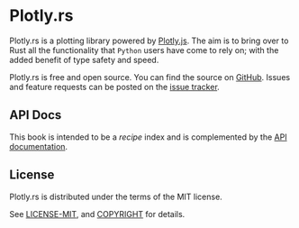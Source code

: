 # Plotly.rs

Plotly.rs is a plotting library powered by [Plotly.js](https://plot.ly/javascript/). The aim is to bring over to Rust all the functionality that `Python` users have come to rely on; with the added benefit of type safety and speed.

Plotly.rs is free and open source. You can find the source on [GitHub](https://github.com/igiagkiozis/plotly). Issues and feature requests can be posted on the [issue tracker](https://github.com/igiagkiozis/plotly/issues).

## API Docs

This book is intended to be a *recipe* index and is complemented by the [API documentation](https://docs.rs/plotly).

## License

Plotly.rs is distributed under the terms of the MIT license.

See [LICENSE-MIT](LICENSE-MIT), and [COPYRIGHT](COPYRIGHT) for details.
